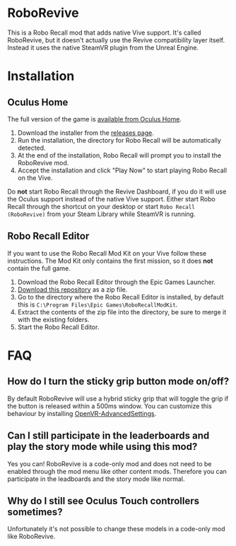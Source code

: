 # RoboRevive

This is a Robo Recall mod that adds native Vive support. It's called RoboRevive, but it doesn't actually use the Revive compatibility layer itself. Instead it uses the native SteamVR plugin from the Unreal Engine.

# Installation

## Oculus Home

The full version of the game is [available from Oculus Home](https://www.oculus.com/experiences/rift/1081190428622821/).

1. Download the installer from the [releases page](https://github.com/LibreVR/RoboRevive/releases).
2. Run the installation, the directory for Robo Recall will be automatically detected.
3. At the end of the installation, Robo Recall will prompt you to install the RoboRevive mod.
4. Accept the installation and click "Play Now" to start playing Robo Recall on the Vive.

Do **not** start Robo Recall through the Revive Dashboard, if you do it will use the Oculus support instead of the native Vive support. Either start Robo Recall through the shortcut on your desktop or start `Robo Recall (RoboRevive)` from your Steam Library while SteamVR is running.

## Robo Recall Editor

If you want to use the Robo Recall Mod Kit on your Vive follow these instructions. The Mod Kit only contains the first mission, so it does **not** contain the full game.

1. Download the Robo Recall Editor through the Epic Games Launcher.
2. [Download this repository](https://github.com/LibreVR/RoboRevive/archive/master.zip) as a zip file.
3. Go to the directory where the Robo Recall Editor is installed, by default this is `C:\Program Files\Epic Games\RoboRecallModKit`.
4. Extract the contents of the zip file into the directory, be sure to merge it with the existing folders.
5. Start the Robo Recall Editor.

# FAQ

## How do I turn the sticky grip button mode on/off?

By default RoboRevive will use a hybrid sticky grip that will toggle the grip if the button is released within a 500ms window. You can customize this behaviour by installing [OpenVR-AdvancedSettings](https://github.com/matzman666/OpenVR-AdvancedSettings/).

## Can I still participate in the leaderboards and play the story mode while using this mod?

Yes you can! RoboRevive is a code-only mod and does not need to be enabled through the mod menu like other content mods. Therefore you can participate in the leadboards and the story mode like normal.

## Why do I still see Oculus Touch controllers sometimes?

Unfortunately it's not possible to change these models in a code-only mod like RoboRevive.
